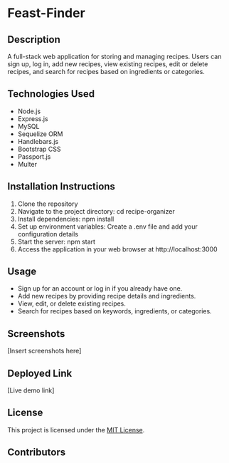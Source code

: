 # Feast-Finder
## Description
A full-stack web application for storing and managing recipes. Users can sign up, log in, add new recipes, view existing recipes, edit or delete recipes, and search for recipes based on ingredients or categories.

## Technologies Used
- Node.js
- Express.js
- MySQL
- Sequelize ORM
- Handlebars.js
- Bootstrap CSS
- Passport.js
- Multer

## Installation Instructions
1. Clone the repository
2. Navigate to the project directory: cd recipe-organizer
3. Install dependencies: npm install
4. Set up environment variables: Create a .env file and add your configuration details
5. Start the server: npm start
6. Access the application in your web browser at http://localhost:3000

## Usage
- Sign up for an account or log in if you already have one.
- Add new recipes by providing recipe details and ingredients.
- View, edit, or delete existing recipes.
- Search for recipes based on keywords, ingredients, or categories.

## Screenshots 
[Insert screenshots here]

## Deployed Link
[Live demo link]


## License
This project is licensed under the [MIT License](https://opensource.org/licenses/MIT).

## Contributors

